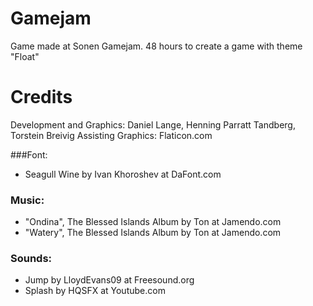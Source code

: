 # Gamejam
Game made at Sonen Gamejam. 48 hours to create a game with theme "Float"

# Credits
Development and Graphics: Daniel Lange, Henning Parratt Tandberg, Torstein Breivig
Assisting Graphics: Flaticon.com

###Font:
- Seagull Wine by Ivan Khoroshev at DaFont.com

### Music:
- "Ondina", The Blessed Islands Album by Ton at Jamendo.com
- "Watery", The Blessed Islands Album by Ton at Jamendo.com

### Sounds:
- Jump by LloydEvans09 at Freesound.org
- Splash by HQSFX at Youtube.com
